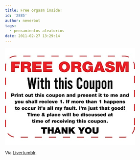 ```yaml
---
title: Free orgasm inside!
id: '2885'
author: neverbot
tags:
  - pensamientos aleatorios
date: 2011-02-27 13:29:14
---
```


![201102271328.jpg](./free-orgasm-inside/201102271328.jpg)

Vía [Livertumblr](http://livercake.tumblr.com/post/2085989263/valido-solo-por-este-fin-de-semana).